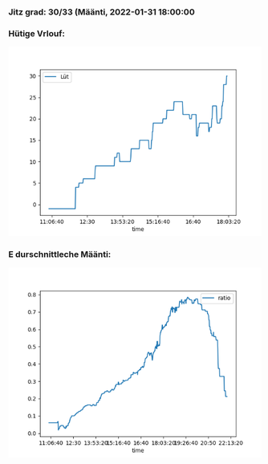 ### Jitz grad: 30/33 (Määnti, 2022-01-31 18:00:00

### Hütige Vrlouf:
![Graph](Today.png)

### E durschnittleche Määnti:
![Graph](Määnti.png)